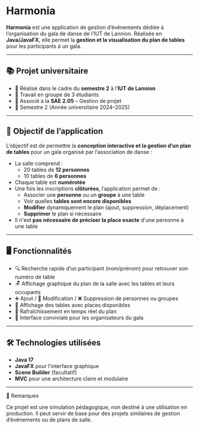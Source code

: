 # Harmonia

**Harmonia** est une application de gestion d’événements dédiée à l’organisation du gala de danse de l’IUT de Lannion. Réalisée en **Java/JavaFX**, elle permet la **gestion et la visualisation du plan de tables** pour les participants à un gala.

---

## 📚 Projet universitaire

- 🏫 Réalisé dans le cadre du **semestre 2** à l’**IUT de Lannion**
- 👥 Travail en groupe de 3 étudiants
- 📁 Associé à la **SAE 2.05** – Gestion de projet
- 📅 Semestre 2 (Année universitaire 2024–2025)

---

## 🎯 Objectif de l’application

L’objectif est de permettre la **conception interactive et la gestion d’un plan de tables** pour un gala organisé par l’association de danse :

- La salle comprend :
  - 20 tables de **12 personnes**
  - 10 tables de **6 personnes**
- Chaque table est **numérotée**
- Une fois les inscriptions **clôturées**, l’application permet de :
  - Associer une **personne** ou un **groupe** à une table
  - Voir quelles **tables sont encore disponibles**
  - **Modifier** dynamiquement le plan (ajout, suppression, déplacement)
  - **Supprimer** le plan si nécessaire
- Il n'est **pas nécessaire de préciser la place exacte** d'une personne à une table

---

## 🖥️ Fonctionnalités

- 🔍 Recherche rapide d’un participant (nom/prénom) pour retrouver son numéro de table
- 🪑 Affichage graphique du plan de la salle avec les tables et leurs occupants
- ➕ Ajout / 🔁 Modification / ❌ Suppression de personnes ou groupes
- 📌 Affichage des tables avec places disponibles
- 🔄 Rafraîchissement en temps réel du plan
- 🧾 Interface conviviale pour les organisateurs du gala

---

## 🛠️ Technologies utilisées

- **Java 17**
- **JavaFX** pour l’interface graphique
- **Scene Builder** (facultatif)
- **MVC** pour une architecture claire et modulaire

---
📝 Remarques

Ce projet est une simulation pédagogique, non destiné à une utilisation en production. Il peut servir de base pour des projets similaires de gestion d’événements ou de plans de salle.
